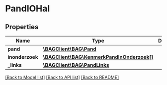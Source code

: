 # PandIOHal

## Properties
Name | Type | Description | Notes
------------ | ------------- | ------------- | -------------
**pand** | [**\BAGClient\BAG\Pand**](Pand.md) |  | 
**inonderzoek** | [**\BAGClient\BAG\KenmerkPandInOnderzoek[]**](KenmerkPandInOnderzoek.md) |  | [optional] 
**_links** | [**\BAGClient\BAG\PandLinks**](PandLinks.md) |  | [optional] 

[[Back to Model list]](../../README.md#documentation-for-models) [[Back to API list]](../../README.md#documentation-for-api-endpoints) [[Back to README]](../../README.md)

